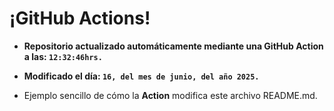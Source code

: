 # ¡GitHub Actions!
* **Repositorio actualizado automáticamente mediante una GitHub Action a las: `12:32:46hrs.`**
* **Modificado el día: `16, del mes de junio, del año 2025.`**

* Ejemplo sencillo de cómo la **Action** modifica este archivo README.md.
